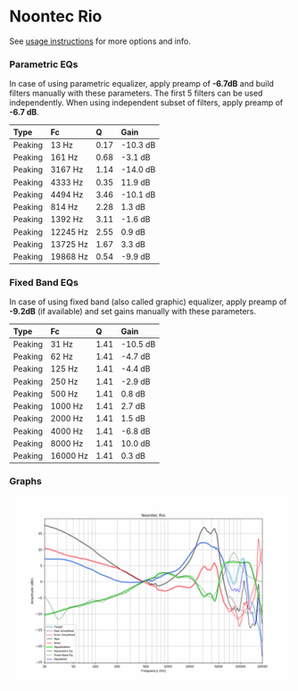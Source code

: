 # Noontec Rio
See [usage instructions](https://github.com/jaakkopasanen/AutoEq#usage) for more options and info.

### Parametric EQs
In case of using parametric equalizer, apply preamp of **-6.7dB** and build filters manually
with these parameters. The first 5 filters can be used independently.
When using independent subset of filters, apply preamp of **-6.7 dB**.

| Type    | Fc       |    Q | Gain     |
|:--------|:---------|:-----|:---------|
| Peaking | 13 Hz    | 0.17 | -10.3 dB |
| Peaking | 161 Hz   | 0.68 | -3.1 dB  |
| Peaking | 3167 Hz  | 1.14 | -14.0 dB |
| Peaking | 4333 Hz  | 0.35 | 11.9 dB  |
| Peaking | 4494 Hz  | 3.46 | -10.1 dB |
| Peaking | 814 Hz   | 2.28 | 1.3 dB   |
| Peaking | 1392 Hz  | 3.11 | -1.6 dB  |
| Peaking | 12245 Hz | 2.55 | 0.9 dB   |
| Peaking | 13725 Hz | 1.67 | 3.3 dB   |
| Peaking | 19868 Hz | 0.54 | -9.9 dB  |

### Fixed Band EQs
In case of using fixed band (also called graphic) equalizer, apply preamp of **-9.2dB**
(if available) and set gains manually with these parameters.

| Type    | Fc       |    Q | Gain     |
|:--------|:---------|:-----|:---------|
| Peaking | 31 Hz    | 1.41 | -10.5 dB |
| Peaking | 62 Hz    | 1.41 | -4.7 dB  |
| Peaking | 125 Hz   | 1.41 | -4.4 dB  |
| Peaking | 250 Hz   | 1.41 | -2.9 dB  |
| Peaking | 500 Hz   | 1.41 | 0.8 dB   |
| Peaking | 1000 Hz  | 1.41 | 2.7 dB   |
| Peaking | 2000 Hz  | 1.41 | 1.5 dB   |
| Peaking | 4000 Hz  | 1.41 | -6.8 dB  |
| Peaking | 8000 Hz  | 1.41 | 10.0 dB  |
| Peaking | 16000 Hz | 1.41 | 0.3 dB   |

### Graphs
![](./Noontec%20Rio.png)